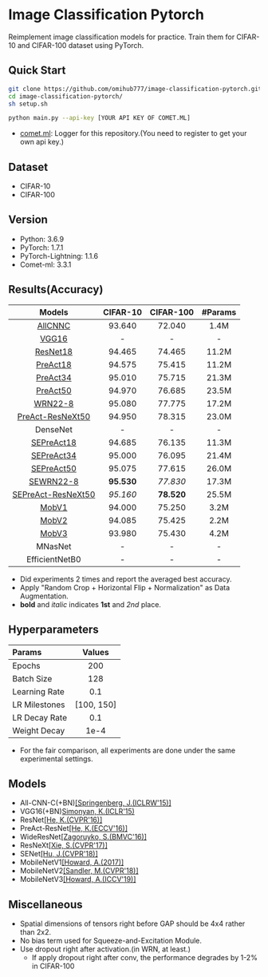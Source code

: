 # Image Classification Pytorch
Reimplement image classification models for practice. Train them for CIFAR-10 and CIFAR-100 dataset using PyTorch.

## Quick Start

```bash
git clone https://github.com/omihub777/image-classification-pytorch.git
cd image-classification-pytorch/
sh setup.sh

python main.py --api-key [YOUR API KEY OF COMET.ML]
```
* [comet.ml](https://www.comet.ml/): Logger for this repository.(You need to register to get your own api key.)

## Dataset
* CIFAR-10
* CIFAR-100

## Version
* Python: 3.6.9
* PyTorch: 1.7.1
* PyTorch-Lightning: 1.1.6
* Comet-ml: 3.3.1


## Results(Accuracy)

|Models|CIFAR-10|CIFAR-100|#Params|
|:--:|:--:|:--:|:--:|
|[AllCNNC](https://arxiv.org/abs/1412.6806)|93.640|72.040|1.4M|
|[VGG16](https://arxiv.org/abs/1409.1556)|-|-|-|
|[ResNet18](https://arxiv.org/abs/1512.03385)|94.465|74.465|11.2M|
|[PreAct18](https://arxiv.org/abs/1603.05027)|94.575|75.415|11.2M|
|[PreAct34](https://arxiv.org/abs/1603.05027)|95.010|75.715|21.3M|
|[PreAct50](https://arxiv.org/abs/1603.05027)|94.970|76.685|23.5M|
|[WRN22-8](https://arxiv.org/abs/1605.07146)|95.080|77.775|17.2M|
|[PreAct-ResNeXt50](https://arxiv.org/abs/1611.05431)|94.950|78.315|23.0M|
|DenseNet|-|-|-|
|[SEPreAct18](https://arxiv.org/abs/1709.01507)|94.685|76.135|11.3M|
|[SEPreAct34](https://arxiv.org/abs/1709.01507)|95.000|76.095|21.4M|
|[SEPreAct50](https://arxiv.org/abs/1709.01507)|95.075|77.615|26.0M|
|[SEWRN22-8](https://arxiv.org/abs/1709.01507)|**95.530**|*77.830*|17.3M|
|[SEPreAct-ResNeXt50](https://arxiv.org/abs/1709.01507)|*95.160*|**78.520**|25.5M|
|[MobV1](https://arxiv.org/abs/1704.04861)|94.000|75.250|3.2M|
|[MobV2](https://arxiv.org/abs/1801.04381)|94.085|75.425|2.2M|
|[MobV3](https://arxiv.org/abs/1905.02244)|93.980|75.430|4.2M|
|MNasNet|-|-|-|
|EfficientNetB0|-|-|-|

* Did experiments 2 times and report the averaged best accuracy.
* Apply "Random Crop + Horizontal Flip + Normalization" as Data Augmentation.
* **bold** and *italic* indicates **1st** and *2nd* place.

## Hyperparameters
|Params|Values|
|:--|:--:|
|Epochs| 200|
|Batch Size| 128|
|Learning Rate| 0.1|
|LR Milestones| [100, 150]|
|LR Decay Rate| 0.1|
|Weight Decay| 1e-4|

* For the fair comparison, all experiments are done under the same experimental settings.


## Models
* All-CNN-C(+BN)[[Springenberg, J.(ICLRW'15)]](https://arxiv.org/abs/1412.6806)
* VGG16(+BN)[Simonyan, K.(ICLR'15)](https://arxiv.org/abs/1409.1556)
* ResNet[[He, K.(CVPR'16)]](https://arxiv.org/abs/1512.03385)
* PreAct-ResNet[[He, K.(ECCV'16)]](https://arxiv.org/abs/1603.05027)
* WideResNet[[Zagoruyko, S.(BMVC'16)]](https://arxiv.org/abs/1605.07146)
* ResNeXt[[Xie, S.(CVPR'17)]](https://arxiv.org/abs/1611.05431)
* SENet[[Hu, J.(CVPR'18)]](https://arxiv.org/abs/1709.01507)
* MobileNetV1[[Howard, A.(2017)]](https://arxiv.org/abs/1704.04861)
* MobileNetV2[[Sandler, M.(CVPR'18)]](https://arxiv.org/abs/1801.04381)
* MobileNetV3[[Howard, A.(ICCV'19)]](https://arxiv.org/abs/1905.02244)

## Miscellaneous
* Spatial dimensions of tensors right before GAP should be 4x4 rather than 2x2.
* No bias term used for Squeeze-and-Excitation Module.
* Use dropout right after activation.(in WRN, at least.)
    * If apply dropout right after conv, the performance degrades by 1-2% in CIFAR-100
